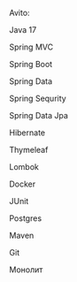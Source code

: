 Avito:

Java 17

Spring MVC

Spring Boot

Spring Data

Spring Sequrity

Spring Data Jpa

Hibernate

Thymeleaf

Lombok

Docker

JUnit

Postgres

Maven

Git

Монолит
